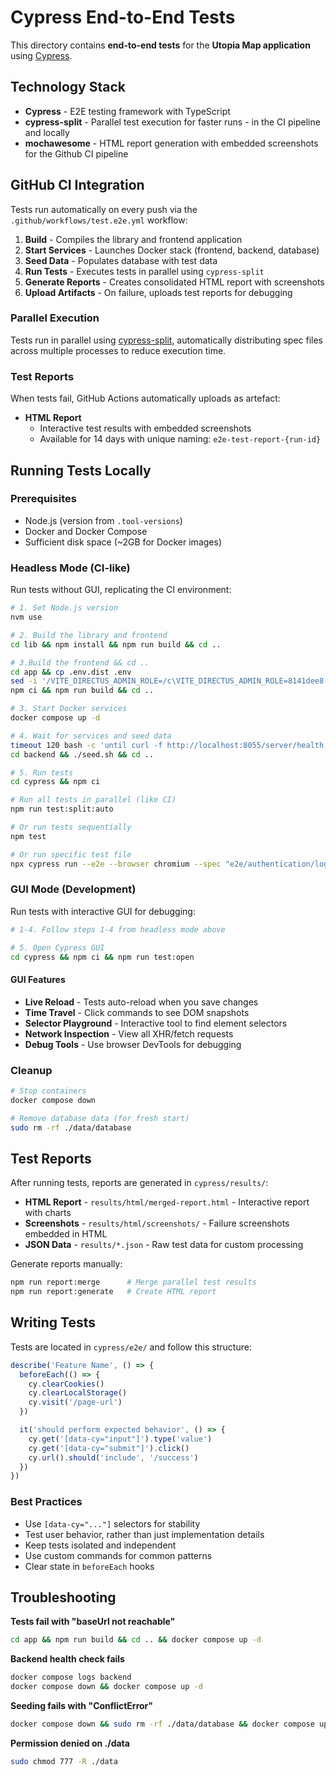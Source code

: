 # Cypress End-to-End Tests

This directory contains **end-to-end tests** for the **Utopia Map application** using [Cypress](https://www.cypress.io/).

## Technology Stack

- **Cypress** - E2E testing framework with TypeScript
- **cypress-split** - Parallel test execution for faster runs - in the CI pipeline and locally
- **mochawesome** - HTML report generation with embedded screenshots for the Github CI pipeline

## GitHub CI Integration

Tests run automatically on every push via the `.github/workflows/test.e2e.yml` workflow:

1. **Build** - Compiles the library and frontend application
2. **Start Services** - Launches Docker stack (frontend, backend, database)
3. **Seed Data** - Populates database with test data
4. **Run Tests** - Executes tests in parallel using `cypress-split`
5. **Generate Reports** - Creates consolidated HTML report with screenshots
6. **Upload Artifacts** - On failure, uploads test reports for debugging

### Parallel Execution

Tests run in parallel using [cypress-split](https://github.com/bahmutov/cypress-split), automatically distributing spec files across multiple processes to reduce execution time.

### Test Reports

When tests fail, GitHub Actions automatically uploads as artefact:
- **HTML Report**
  - Interactive test results with embedded screenshots
  - Available for 14 days with unique naming: `e2e-test-report-{run-id}`

## Running Tests Locally

### Prerequisites

- Node.js (version from `.tool-versions`)
- Docker and Docker Compose
- Sufficient disk space (~2GB for Docker images)

### Headless Mode (CI-like)

Run tests without GUI, replicating the CI environment:

```bash
# 1. Set Node.js version
nvm use

# 2. Build the library and frontend
cd lib && npm install && npm run build && cd ..

# 3.Build the frontend && cd ..
cd app && cp .env.dist .env
sed -i '/VITE_DIRECTUS_ADMIN_ROLE=/c\VITE_DIRECTUS_ADMIN_ROLE=8141dee8-8e10-48d0-baf1-680aea271298' .env
npm ci && npm run build && cd ..

# 3. Start Docker services
docker compose up -d

# 4. Wait for services and seed data
timeout 120 bash -c 'until curl -f http://localhost:8055/server/health; do sleep 5; done'
cd backend && ./seed.sh && cd ..

# 5. Run tests
cd cypress && npm ci

# Run all tests in parallel (like CI)
npm run test:split:auto

# Or run tests sequentially
npm test

# Or run specific test file
npx cypress run --e2e --browser chromium --spec "e2e/authentication/login.cy.ts"
```

### GUI Mode (Development)

Run tests with interactive GUI for debugging:

```bash
# 1-4. Follow steps 1-4 from headless mode above

# 5. Open Cypress GUI
cd cypress && npm ci && npm run test:open
```

#### GUI Features

- **Live Reload** - Tests auto-reload when you save changes
- **Time Travel** - Click commands to see DOM snapshots
- **Selector Playground** - Interactive tool to find element selectors
- **Network Inspection** - View all XHR/fetch requests
- **Debug Tools** - Use browser DevTools for debugging

### Cleanup

```bash
# Stop containers
docker compose down

# Remove database data (for fresh start)
sudo rm -rf ./data/database
```

## Test Reports

After running tests, reports are generated in `cypress/results/`:

- **HTML Report** - `results/html/merged-report.html` - Interactive report with charts
- **Screenshots** - `results/html/screenshots/` - Failure screenshots embedded in HTML
- **JSON Data** - `results/*.json` - Raw test data for custom processing

Generate reports manually:
```bash
npm run report:merge      # Merge parallel test results
npm run report:generate   # Create HTML report
```

## Writing Tests

Tests are located in `cypress/e2e/` and follow this structure:

```typescript
describe('Feature Name', () => {
  beforeEach(() => {
    cy.clearCookies()
    cy.clearLocalStorage()
    cy.visit('/page-url')
  })

  it('should perform expected behavior', () => {
    cy.get('[data-cy="input"]').type('value')
    cy.get('[data-cy="submit"]').click()
    cy.url().should('include', '/success')
  })
})
```

### Best Practices

- Use `[data-cy="..."]` selectors for stability
- Test user behavior, rather than just implementation details
- Keep tests isolated and independent
- Use custom commands for common patterns
- Clear state in `beforeEach` hooks

## Troubleshooting

**Tests fail with "baseUrl not reachable"**
```bash
cd app && npm run build && cd .. && docker compose up -d
```

**Backend health check fails**
```bash
docker compose logs backend
docker compose down && docker compose up -d
```

**Seeding fails with "ConflictError"**
```bash
docker compose down && sudo rm -rf ./data/database && docker compose up -d
```

**Permission denied on ./data**
```bash
sudo chmod 777 -R ./data
```
